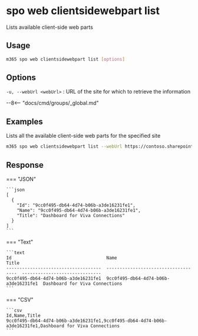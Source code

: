# spo web clientsidewebpart list

Lists available client-side web parts

## Usage

```sh
m365 spo web clientsidewebpart list [options]
```

## Options

`-u, --webUrl <webUrl>`
: URL of the site for which to retrieve the information

--8<-- "docs/cmd/groups/_global.md"

## Examples

Lists all the available client-side web parts for the specified site

```sh
m365 spo web clientsidewebpart list --webUrl https://contoso.sharepoint.com
```

## Response

=== "JSON"

    ```json
    [ 
      {
        "Id": "9cc0f495-db64-4d74-b06b-a3de16231fe1",
        "Name": "9cc0f495-db64-4d74-b06b-a3de16231fe1",
        "Title": "Dashboard for Viva Connections"
      }
    ]
    ```

=== "Text"

    ```text
    Id                                    Name                                  Title
    ------------------------------------  ------------------------------------  ------------------------------
    9cc0f495-db64-4d74-b06b-a3de16231fe1  9cc0f495-db64-4d74-b06b-a3de16231fe1  Dashboard for Viva Connections
    ```

=== "CSV"

    ```csv
    Id,Name,Title
    9cc0f495-db64-4d74-b06b-a3de16231fe1,9cc0f495-db64-4d74-b06b-a3de16231fe1,Dashboard for Viva Connections
    ```
